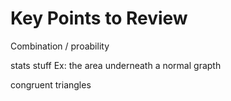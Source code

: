 # Key Points to Review

Combination / proability

stats stuff
Ex: the area underneath a normal grapth

congruent triangles